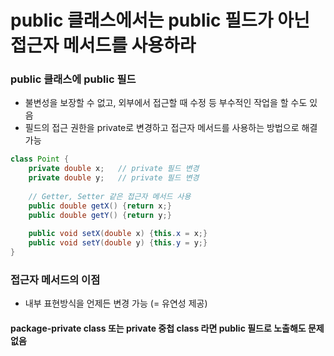 # public 클래스에서는 public 필드가 아닌 접근자 메서드를 사용하라
### public 클래스에 public 필드
* 불변성을 보장할 수 없고, 외부에서 접근할 때 수정 등 부수적인 작업을 할 수도 있음
* 필드의 접근 권한을 private로 변경하고 접근자 메서드를 사용하는 방법으로 해결 가능
```java
class Point {
    private double x;   // private 필드 변경
    private double y;   // private 필드 변경
    
    // Getter, Setter 같은 접근자 메서드 사용
    public double getX() {return x;}
    public double getY() {return y;}
    
    public void setX(double x) {this.x = x;}
    public void setY(double y) {this.y = y;}
}
```
### 접근자 메서드의 이점
* 내부 표현방식을 언제든 변경 가능 (= 유연성 제공)

#### package-private class 또는 private 중첩 class 라면 public 필드로 노출해도 문제 없음